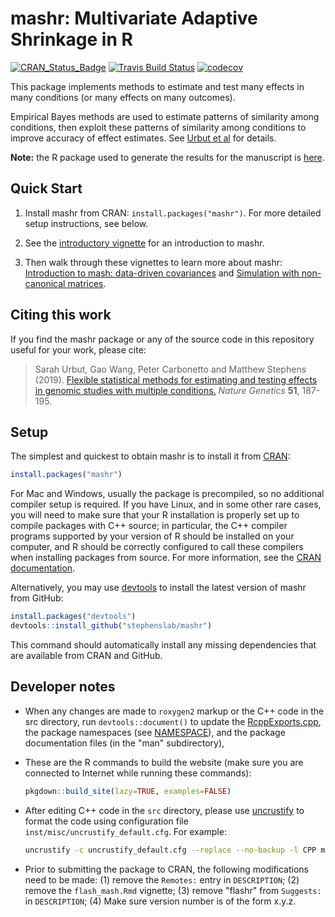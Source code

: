 # mashr: Multivariate Adaptive Shrinkage in R

[![CRAN\_Status\_Badge](https://www.r-pkg.org/badges/version/mashr)](https://cran.r-project.org/package=mashr)
[![Travis Build Status](https://travis-ci.org/stephenslab/mashr.svg?branch=master)](https://travis-ci.org/stephenslab/mashr)
[![codecov](https://codecov.io/gh/stephenslab/mashr/branch/master/graph/badge.svg)](https://codecov.io/gh/stephenslab/mashr)

This package implements methods to estimate and test many effects in
many conditions (or many effects on many outcomes).

Empirical Bayes methods are used to estimate patterns of similarity
among conditions, then exploit these patterns of similarity among
conditions to improve accuracy of effect estimates. See
[Urbut et al][mash-paper] for details.

**Note:** the R package used to generate the results for the manuscript
is [here][mashr-pkg-for-paper].

## Quick Start

1. Install mashr from CRAN: `install.packages("mashr")`. For more
detailed setup instructions, see below.

2. See the [introductory vignette][vignette-intro] for an
introduction to mashr.

3. Then walk through these vignettes to learn more about mashr:
[Introduction to mash: data-driven covariances][vignette-data-driven-cov]
and [Simulation with non-canonical matrices][vignette-non-canonical].

## Citing this work

If you find the mashr package or any of the source code in this
repository useful for your work, please cite:

> Sarah Urbut, Gao Wang, Peter Carbonetto and Matthew Stephens
> (2019). [Flexible statistical methods for estimating and testing effects in genomic studies with multiple conditions.][mash-paper]
> *Nature Genetics* **51**, 187-195.

## Setup

The simplest and quickest to obtain mashr is to install it from
[CRAN][mashr-cran]:

```R
install.packages("mashr")
```

For Mac and Windows, usually the package is precompiled, so no
additional compiler setup is required. If you have Linux, and in some
other rare cases, you will need to make sure that your R installation
is properly set up to compile packages with C++ source; in particular,
the C++ compiler programs supported by your version of R should be
installed on your computer, and R should be correctly configured to
call these compilers when installing packages from source. For more
information, see the [CRAN documentation][cran-docs].

Alternatively, you may use [devtools][devtools] to install the latest
version of mashr from GitHub:

```R
install.packages("devtools")
devtools::install_github("stephenslab/mashr")
 ```
   
This command should automatically install any missing dependencies
that are available from CRAN and GitHub. 

## Developer notes

+ When any changes are made to `roxygen2` markup or the C++ code in
the src directory, run `devtools::document()` to update the
[RcppExports.cpp](src/RcppExports.cpp), the package namespaces (see
[NAMESPACE](NAMESPACE)), and the package documentation files (in the
"man" subdirectory),

+ These are the R commands to build the website (make sure you are
connected to Internet while running these commands):

   ```R
   pkgdown::build_site(lazy=TRUE, examples=FALSE)
   ```

+ After editing C++ code in the `src` directory, please use
[uncrustify][uncrustify] to format the code using configuration file
`inst/misc/uncrustify_default.cfg`. For example:

   ```bash
   uncrustify -c uncrustify_default.cfg --replace --no-backup -l CPP mash.cpp
   ```

+ Prior to submitting the package to CRAN, the following modifications
need to be made: (1) remove the `Remotes:` entry in `DESCRIPTION`; (2)
remove the `flash_mash.Rmd` vignette; (3) remove "flashr" from
`Suggests:` in `DESCRIPTION`; (4) Make sure version number is of the
form x.y.z.

[mashr-pkg-for-paper]: http://github.com/stephenslab/mashr-paper
[cran-docs]: https://cran.r-project.org/manuals.html
[mash-paper]: https://doi.org/10.1038/s41588-018-0268-8
[mashr-release]: https://github.com/stephenslab/mashr/releases/tag/v0.2-11
[devtools]: https://github.com/r-lib/devtools
[flashr]: https://github.com/stephenslab/flashr
[vignette-intro]: https://stephenslab.github.io/mashr/articles/intro_mash.html
[vignette-data-driven-cov]: https://stephenslab.github.io/mashr/articles/intro_mash_dd.html
[vignette-non-canonical]: https://stephenslab.github.io/mashr/articles/simulate_noncanon.html
[uncrustify]: http://uncrustify.sourceforge.net
[mashr-cran]: https://cran.r-project.org/package=mashr
